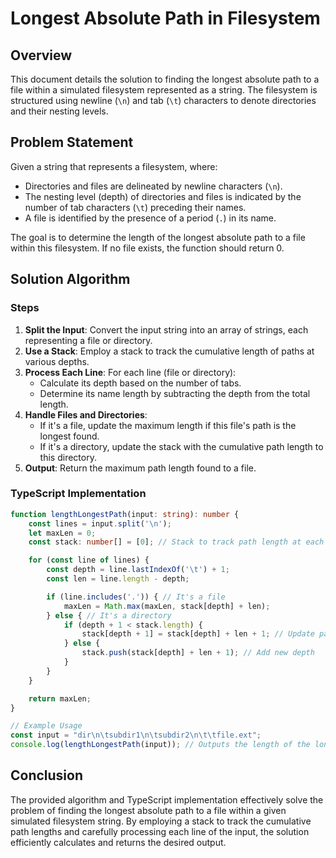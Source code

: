 # Longest Absolute Path in Filesystem

## Overview

This document details the solution to finding the longest absolute path to a file within a simulated filesystem represented as a string. The filesystem is structured using newline (`\n`) and tab (`\t`) characters to denote directories and their nesting levels.

## Problem Statement

Given a string that represents a filesystem, where:
- Directories and files are delineated by newline characters (`\n`).
- The nesting level (depth) of directories and files is indicated by the number of tab characters (`\t`) preceding their names.
- A file is identified by the presence of a period (`.`) in its name.

The goal is to determine the length of the longest absolute path to a file within this filesystem. If no file exists, the function should return 0.

## Solution Algorithm

### Steps

1. **Split the Input**: Convert the input string into an array of strings, each representing a file or directory.
2. **Use a Stack**: Employ a stack to track the cumulative length of paths at various depths.
3. **Process Each Line**: For each line (file or directory):
   - Calculate its depth based on the number of tabs.
   - Determine its name length by subtracting the depth from the total length.
4. **Handle Files and Directories**:
   - If it's a file, update the maximum length if this file's path is the longest found.
   - If it's a directory, update the stack with the cumulative path length to this directory.
5. **Output**: Return the maximum path length found to a file.

### TypeScript Implementation

```typescript
function lengthLongestPath(input: string): number {
    const lines = input.split('\n');
    let maxLen = 0;
    const stack: number[] = [0]; // Stack to track path length at each depth

    for (const line of lines) {
        const depth = line.lastIndexOf('\t') + 1;
        const len = line.length - depth;

        if (line.includes('.')) { // It's a file
            maxLen = Math.max(maxLen, stack[depth] + len);
        } else { // It's a directory
            if (depth + 1 < stack.length) {
                stack[depth + 1] = stack[depth] + len + 1; // Update path length including '/'
            } else {
                stack.push(stack[depth] + len + 1); // Add new depth
            }
        }
    }

    return maxLen;
}

// Example Usage
const input = "dir\n\tsubdir1\n\tsubdir2\n\t\tfile.ext";
console.log(lengthLongestPath(input)); // Outputs the length of the longest path
```

## Conclusion

The provided algorithm and TypeScript implementation effectively solve the problem of finding the longest absolute path to a file within a given simulated filesystem string. By employing a stack to track the cumulative path lengths and carefully processing each line of the input, the solution efficiently calculates and returns the desired output.


